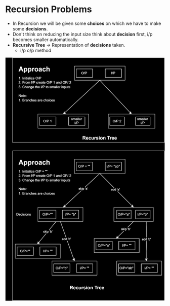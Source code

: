 # Recursion Problems

* In Recursion we will be given some __choices__ on which we have to make some __decisions__.
* Don't think on reducing the input size think about __decision__ first, i/p becomes smaller automatically.
* __Recursive Tree__ -> Representation of __decisions__ taken.
    * i/p o/p method

![recursion_tree](recursion_tree.svg)